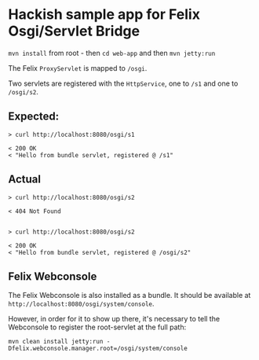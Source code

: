 # Hackish sample app for Felix Osgi/Servlet Bridge

`mvn install` from root - then `cd web-app` and then `mvn jetty:run`

The Felix `ProxyServlet` is mapped to `/osgi`.

Two servlets are registered with the `HttpService`, one to `/s1` and one to `/osgi/s2`.

## Expected:

    > curl http://localhost:8080/osgi/s1

    < 200 OK
    < "Hello from bundle servlet, registered @ /s1"

## Actual

    > curl http://localhost:8080/osgi/s2

    < 404 Not Found


    > curl http://localhost:8080/osgi/s2

    < 200 OK
    < "Hello from bundle servlet, registered @ /osgi/s2"


## Felix Webconsole

The Felix Webconsole is also installed as a bundle. It should be available at `http://localhost:8080/osgi/system/console`.

However, in order for it to show up there, it's necessary to tell the Webconsole to register the root-servlet at the
full path:

    mvn clean install jetty:run -Dfelix.webconsole.manager.root=/osgi/system/console


